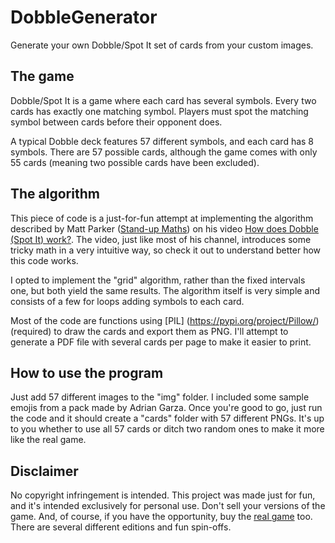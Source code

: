 # DobbleGenerator
Generate your own Dobble/Spot It set of cards from your custom images.

## The game
Dobble/Spot It is a game where each card has several symbols. Every two cards has exactly one matching symbol. Players must spot the matching symbol between cards before their opponent does.

A typical Dobble deck features 57 different symbols, and each card has 8 symbols. There are 57 possible cards, although the game comes with only 55 cards (meaning two possible cards have been excluded).

## The algorithm
This piece of code is a just-for-fun attempt at implementing the algorithm described by Matt Parker ([Stand-up Maths](https://www.youtube.com/channel/UCSju5G2aFaWMqn-_0YBtq5A)) on his video [How does Dobble (Spot It) work?](https://www.youtube.com/watch?v=VTDKqW_GLkw). The video, just like most of his channel, introduces some tricky math in a very intuitive way, so check it out to understand better how this code works.

I opted to implement the "grid" algorithm, rather than the fixed intervals one, but both yield the same results. The algorithm itself is very simple and consists of a few for loops adding symbols to each card.

Most of the code are functions using [PIL] (https://pypi.org/project/Pillow/) (required) to draw the cards and export them as PNG. I'll attempt to generate a PDF file with several cards per page to make it easier to print.

## How to use the program
Just add 57 different images to the "img" folder. I included some sample emojis from a pack made by Adrian Garza. Once you're good to go, just run the code and it should create a "cards" folder with 57 different PNGs. It's up to you whether to use all 57 cards or ditch two random ones to make it more like the real game.

## Disclaimer
No copyright infringement is intended. This project was made just for fun, and it's intended exclusively for personal use. Don't sell your versions of the game. And, of course, if you have the opportunity, buy the [real game](https://www.dobblegame.com/en/games/) too. There are several different editions and fun spin-offs.

